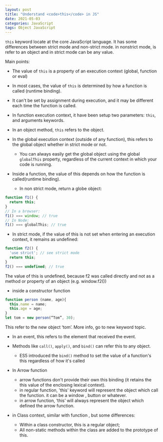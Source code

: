 ```yaml
---
layout: post
title: "Understand <code>this</code> in JS"
date: 2021-05-03
categories: JavaScript
tags: Object JavaScript
---
```


`this` keyword locate at the core JavaScript language. It has some differences between strict mode and non-strict mode. in nonstrict mode, is refer to an object and in strict mode can be any value. 

Main points:
- The value of `this` is a property of an execution context (global, function or eval)
- In most cases, the value of `this` is determined by how a function is called (runtime binding). 
- It can't be set by assignment during execution, and it may be different each time the function is called.
- In function execution context, it have been setup two parameters: `this`, and arguments keywords. 
- In an object method, `this` refers to the object.
- In the global execution context (outside of any function), this refers to the global object whether in strict mode or not. 
  - You can always easily get the global object using the global `globalThis` property, regardless of the current context in which your code is running.

- Inside a function, the value of this depends on how the function is called(runtime binding).
  - In non strict mode, return a globe object:
```javascript
function f1() {
  return this;
}
// In a browser:
f1() === window; // true
// In Node:
f1() === globalThis; // true
```
  - In strict mode, if the value of this is not set when entering an execution context, it remains as undefined:
```javascript
function f2() {
  'use strict'; // see strict mode
  return this;
}
f2() === undefined; // true
```
  The value of this is undefined, because f2 was called directly and not as a method or property of an object (e.g. window.f2())

- inside a constructor function
```javascript
function person (name, age){
  this.name = name;
  this.age = age;
}
let tom = new person(“Tom”, 30);
```
This refer to the new object ‘tom’. More info, go to new keyword topic.

- In an event, this refers to the element that received the event.

- Methods like `call()`, `apply()`, and `bind()` can refer this to any object.
  - ES5 introduced the `bind()` method to set the value of a function's this regardless of how it's called

- In Arrow function
  - arrow functions don't provide their own this binding (it retains the this value of the enclosing lexical context).
  - in regular function, 'this' keyword will represent the object which call the function. it can be a window , button or whatever. 
  - in arrow function, ‘this’ will always represent the object which defined the arrow function.

- in Class context, similar with function , but some differences: 
  - Within a class constructor, this is a regular object;
  - All non-static methods within the class are added to the prototype of this.


